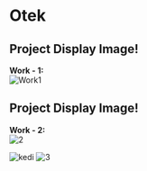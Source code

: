 # Otek
## Project Display Image!

**Work - 1:**<br>
![Work1](https://github.com/muharremozen04/Otek/assets/60547236/996e1ab0-c8ae-4847-89ea-d8aa9f133422)


## Project Display Image!

**Work - 2:**<br>
![2](https://github.com/muharremozen04/Otek/assets/60547236/8d1e4897-4a29-4108-95f8-0f37a1c84e8b)

![kedi](https://github.com/muharremozen04/Otek/assets/60547236/60a96a0e-5329-4c66-831a-af858292b8b6)
![3](https://github.com/muharremozen04/Otek/assets/60547236/8229f6e8-0f93-471c-b383-5c5253c15ed9)
